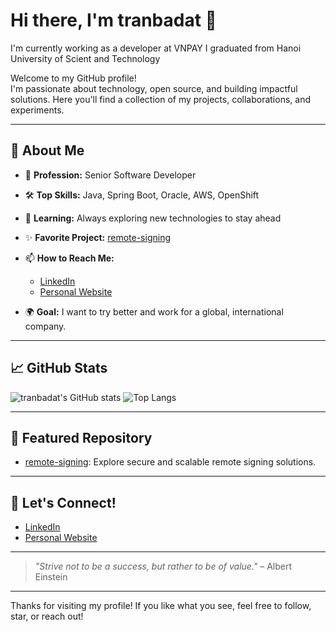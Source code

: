 # Hi there, I'm tranbadat 👋
I'm currently working as a developer at VNPAY
I graduated from Hanoi University of Scient and Technology

Welcome to my GitHub profile!  
I'm passionate about technology, open source, and building impactful solutions. Here you'll find a collection of my projects, collaborations, and experiments.

---

## 🚀 About Me

- 💼 **Profession:** Senior Software Developer
- 🛠️ **Top Skills:** Java, Spring Boot, Oracle, AWS, OpenShift
- 🌱 **Learning:** Always exploring new technologies to stay ahead
- ✨ **Favorite Project:** [remote-signing](https://github.com/tranbadat/remote-signing)
- 📫 **How to Reach Me:**  
  - [LinkedIn](https://www.linkedin.com/in/tran-ba-dat/)  
  - [Personal Website](https://dattb.com)

- 🌍 **Goal:** I want to try better and work for a global, international company.

---

## 📈 GitHub Stats

![tranbadat's GitHub stats](https://github-readme-stats.vercel.app/api?username=tranbadat&show_icons=true&theme=radical)
![Top Langs](https://github-readme-stats.vercel.app/api/top-langs/?username=tranbadat&layout=compact&theme=radical)

---

## 🧩 Featured Repository

- [remote-signing](https://github.com/tranbadat/remote-signing): Explore secure and scalable remote signing solutions.

---

## 💬 Let's Connect!

- [LinkedIn](https://www.linkedin.com/in/tran-ba-dat/)
- [Personal Website](https://dattb.com)

---

> _"Strive not to be a success, but rather to be of value."_ – Albert Einstein

---

Thanks for visiting my profile! If you like what you see, feel free to follow, star, or reach out!

